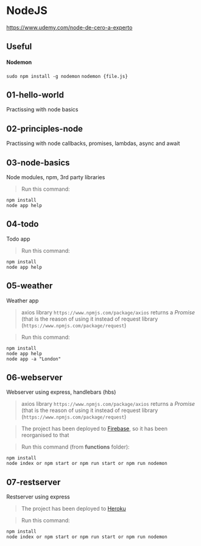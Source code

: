 # NodeJS

https://www.udemy.com/node-de-cero-a-experto

## Useful

#### **Nodemon**
`sudo npm install -g nodemon`
`nodemon {file.js}`
## 01-hello-world
Practissing with node basics
## 02-principles-node
Practissing with node callbacks, promises, lambdas, async and await
## 03-node-basics
Node modules, npm, 3rd party libraries
>Run this command:
```
npm install
node app help
```
## 04-todo
Todo app
>Run this command:
```
npm install
node app help
```
## 05-weather
Weather app
>axios library `https://www.npmjs.com/package/axios` returns a *Promise* (that is the reason of using it instead of request library (`https://www.npmjs.com/package/request`)

>Run this command:
```
npm install
node app help
node app -a "London"
```
## 06-webserver
Webserver using express, handlebars (hbs)
>axios library `https://www.npmjs.com/package/axios` returns a *Promise* (that is the reason of using it instead of request library (`https://www.npmjs.com/package/request`)

>The project has been deployed to [Firebase](https://node-webserver-d9ee7.firebaseapp.com/), so it has been reorganised to that

>Run this command (from **functions** folder):
```
npm install
node index or npm start or npm run start or npm run nodemon
```
## 07-restserver
Restserver using express

>The project has been deployed to [Heroku](https://evening-sierra-26979.herokuapp.com)

>Run this command:
```
npm install
node index or npm start or npm run start or npm run nodemon
```
